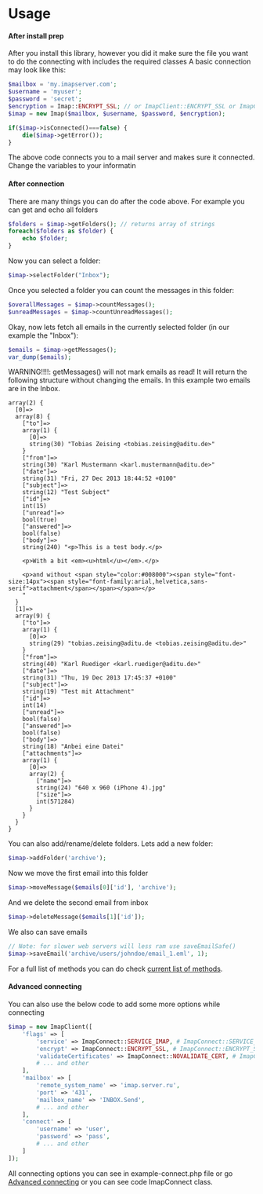 # Usage
#### After install prep
After you install this library, however you did it make sure the file you want to do the connecting with includes the required classes
A basic connection may look like this:
```php
$mailbox = 'my.imapserver.com';
$username = 'myuser';
$password = 'secret';
$encryption = Imap::ENCRYPT_SSL; // or ImapClient::ENCRYPT_SSL or ImapClient::ENCRYPT_TLS or null
$imap = new Imap($mailbox, $username, $password, $encryption);

if($imap->isConnected()===false) {
    die($imap->getError());
}                     
```
The above code connects you to a mail server and makes sure it connected. Change the variables to your informatin
#### After connection
There are many things you can do after the code above.
For example you can get and echo all folders
```php
$folders = $imap->getFolders(); // returns array of strings
foreach($folders as $folder) {
    echo $folder;
}
```
Now you can select a folder:

```php
$imap->selectFolder("Inbox");
```
Once you selected a folder you can count the messages in this folder:

```php
$overallMessages = $imap->countMessages();
$unreadMessages = $imap->countUnreadMessages();
```
Okay, now lets fetch all emails in the currently selected folder (in our example the "Inbox"):

```php
$emails = $imap->getMessages();
var_dump($emails);
```
WARNING!!!!: getMessages() will not mark emails as read! It will return the following structure without changing the emails. In this example two emails are in the Inbox.

```
array(2) {
  [0]=>
  array(8) {
    ["to"]=>
    array(1) {
      [0]=>
      string(30) "Tobias Zeising <tobias.zeising@aditu.de>"
    }
    ["from"]=>
    string(30) "Karl Mustermann <karl.mustermann@aditu.de>"
    ["date"]=>
    string(31) "Fri, 27 Dec 2013 18:44:52 +0100"
    ["subject"]=>
    string(12) "Test Subject"
    ["id"]=>
    int(15)
    ["unread"]=>
    bool(true)
    ["answered"]=>
    bool(false)
    ["body"]=>
    string(240) "<p>This is a test body.</p>

    <p>With a bit <em><u>html</u></em>.</p>

    <p>and without <span style="color:#008000"><span style="font-size:14px"><span style="font-family:arial,helvetica,sans-serif">attachment</span></span></span></p>
    "
  }
  [1]=>
  array(9) {
    ["to"]=>
    array(1) {
      [0]=>
      string(29) "tobias.zeising@aditu.de <tobias.zeising@aditu.de>"
    }
    ["from"]=>
    string(40) "Karl Ruediger <karl.ruediger@aditu.de>"
    ["date"]=>
    string(31) "Thu, 19 Dec 2013 17:45:37 +0100"
    ["subject"]=>
    string(19) "Test mit Attachment"
    ["id"]=>
    int(14)
    ["unread"]=>
    bool(false)
    ["answered"]=>
    bool(false)
    ["body"]=>
    string(18) "Anbei eine Datei"
    ["attachments"]=>
    array(1) {
      [0]=>
      array(2) {
        ["name"]=>
        string(24) "640 x 960 (iPhone 4).jpg"
        ["size"]=>
        int(571284)
      }
    }
  }
}
```
You can also add/rename/delete folders. Lets add a new folder:

```php
$imap->addFolder('archive');
```
Now we move the first email into this folder

```php
$imap->moveMessage($emails[0]['id'], 'archive');
```
And we delete the second email from inbox

```php
$imap->deleteMessage($emails[1]['id']);
```

We also can save emails
```php
// Note: for slower web servers will less ram use saveEmailSafe()
$imap->saveEmail('archive/users/johndoe/email_1.eml', 1);
```

For a full list of methods you can do check [current list of methods](docs/guide-en/Methods.md).

#### Advanced connecting

You can also use the below code to add some more options while connecting

```php
$imap = new ImapClient([
    'flags' => [
        'service' => ImapConnect::SERVICE_IMAP, # ImapConnect::SERVICE_IMAP ,ImapConnect::SERVICE_POP3, ImapConnect::SERVICE_NNTP
        'encrypt' => ImapConnect::ENCRYPT_SSL, # ImapConnect::ENCRYPT_SSL, ImapConnect::ENCRYPT_TLS, ImapConnect::ENCRYPT_NOTLS
        'validateCertificates' => ImapConnect::NOVALIDATE_CERT, # ImapConnect::VALIDATE_CERT, ImapConnect::NOVALIDATE_CERT
        # ... and other
    ],
    'mailbox' => [
        'remote_system_name' => 'imap.server.ru',
        'port' => '431',
        'mailbox_name' => 'INBOX.Send',
        # ... and other
    ],
    'connect' => [
        'username' => 'user',
        'password' => 'pass',
        # ... and other
    ]
]);
```
 All connecting options you can see in example-connect.php file
 or go [Advanced connecting](docs/guide-en/AdvancedConnecting.md)
 or you can see code ImapConnect class.
